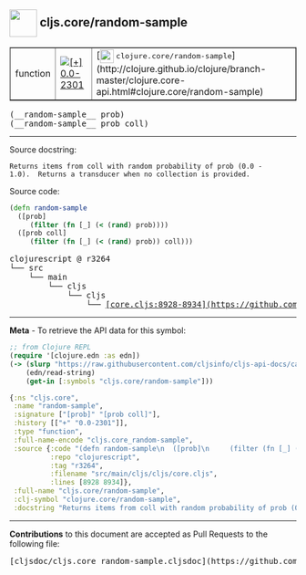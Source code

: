 ## <img width="48px" valign="middle" src="http://i.imgur.com/Hi20huC.png"> cljs.core/random-sample

 <table border="1">
<tr>

<td>function</td>
<td><a href="https://github.com/cljsinfo/cljs-api-docs/tree/0.0-2301"><img valign="middle" alt="[+] 0.0-2301" src="https://img.shields.io/badge/+-0.0--2301-lightgrey.svg"></a> </td>
<td>
[<img height="24px" valign="middle" src="http://i.imgur.com/1GjPKvB.png"> <samp>clojure.core/random-sample</samp>](http://clojure.github.io/clojure/branch-master/clojure.core-api.html#clojure.core/random-sample)
</td>
</tr>
</table>

 <samp>
(__random-sample__ prob)<br>
</samp>
 <samp>
(__random-sample__ prob coll)<br>
</samp>

---




Source docstring:

```
Returns items from coll with random probability of prob (0.0 -
1.0).  Returns a transducer when no collection is provided.
```

Source code:

```clj
(defn random-sample
  ([prob]
     (filter (fn [_] (< (rand) prob))))
  ([prob coll]
     (filter (fn [_] (< (rand) prob)) coll)))
```

 <pre>
clojurescript @ r3264
└── src
    └── main
        └── cljs
            └── cljs
                └── <ins>[core.cljs:8928-8934](https://github.com/clojure/clojurescript/blob/r3264/src/main/cljs/cljs/core.cljs#L8928-L8934)</ins>
</pre>


---

__Meta__ - To retrieve the API data for this symbol:

```clj
;; from Clojure REPL
(require '[clojure.edn :as edn])
(-> (slurp "https://raw.githubusercontent.com/cljsinfo/cljs-api-docs/catalog/cljs-api.edn")
    (edn/read-string)
    (get-in [:symbols "cljs.core/random-sample"]))
```

```clj
{:ns "cljs.core",
 :name "random-sample",
 :signature ["[prob]" "[prob coll]"],
 :history [["+" "0.0-2301"]],
 :type "function",
 :full-name-encode "cljs.core_random-sample",
 :source {:code "(defn random-sample\n  ([prob]\n     (filter (fn [_] (< (rand) prob))))\n  ([prob coll]\n     (filter (fn [_] (< (rand) prob)) coll)))",
          :repo "clojurescript",
          :tag "r3264",
          :filename "src/main/cljs/cljs/core.cljs",
          :lines [8928 8934]},
 :full-name "cljs.core/random-sample",
 :clj-symbol "clojure.core/random-sample",
 :docstring "Returns items from coll with random probability of prob (0.0 -\n1.0).  Returns a transducer when no collection is provided."}

```

---

__Contributions__ to this document are accepted as Pull Requests to the following file:

 <pre>
[cljsdoc/cljs.core_random-sample.cljsdoc](https://github.com/cljsinfo/cljs-api-docs/blob/master/cljsdoc/cljs.core_random-sample.cljsdoc)
</pre>

